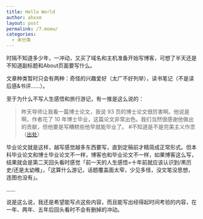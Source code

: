 ```yaml
---
title: Hello World
author: ahxxm
layout: post
permalink: /7.moew/
categories:
  - 未分类
---
```

时隔不知道多少年，一冲动，又买了域名和主机准备开始写博客，可想了半天还是不知道副标题和About页面要写什么。

文章种类暂时只会有两种：奇怪的兴趣爱好（太广不好列举），读书笔记（不是读后感&书评……）。

至于为什么不写人生感悟和旅行游记，有一推是这么说的：

> 昨天导师让我看一篇博士论文，我说 93 页的博士论文很厉害啊。他说是啊，作者花了 10 年博士毕业，这篇论文非常出色。我们当然很感谢他做出的贡献，但他要是写糟糕些他早就能毕业了。 #不知道是不是完美主义作祟（<a href="https://twitter.com/txyyss/status/496481685890822144" target="_blank">出处</a>）

毕业论文就是这样，越写感觉越多东西要写，直到定稿前才精简成正常形式。但本科毕业论文和博士毕业论文不一样，博客也和毕业论文不一样，如果博客这么写，结果就会是第二天回头看时感觉「前一天的人生感悟=十年前就应该认识到/黑历史/还是太幼稚」，「这算什么游记，话题覆盖面太窄，少见多怪，没文笔没思想，连图也没有」。

……

说是这么说，我还是希望能写点这些内容，而且能写出经得起时间考验的内容，在一年、两年、五年后回头看时不会有删掉的冲动。